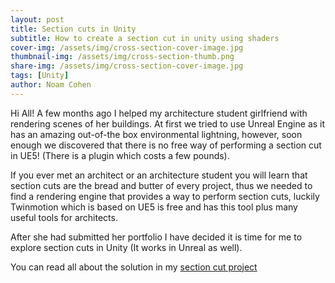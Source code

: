 ```yaml
---
layout: post
title: Section cuts in Unity
subtitle: How to create a section cut in unity using shaders
cover-img: /assets/img/cross-section-cover-image.jpg
thumbnail-img: /assets/img/cross-section-thumb.png
share-img: /assets/img/cross-section-cover-image.jpg
tags: [Unity]
author: Noam Cohen
---
```


Hi All!
A few months ago I helped my architecture student girlfriend with rendering scenes of her buildings.
At first we tried to use Unreal Engine as it has an amazing out-of-the box environmental lightning, however, soon enough we discovered that there is no free way of performing a section cut in UE5! (There is a plugin which costs a few pounds).

If you ever met an architect or an architecture student you will learn that section cuts are the bread and butter of every project, thus we needed to find a rendering engine that provides a way to perform section cuts, luckily Twinmotion which is based on UE5 is free and has this tool plus many useful tools for architects.

After she had submitted her portfolio I have decided it is time for me to explore section cuts in Unity (It works in Unreal as well).

You can read all about the solution in my [section cut project](/assets/projects/UnitySectionCuts.md)